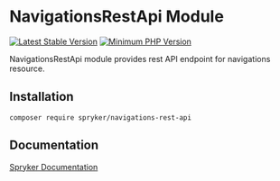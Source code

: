# NavigationsRestApi Module
[![Latest Stable Version](https://poser.pugx.org/spryker/navigations-rest-api/v/stable.svg)](https://packagist.org/packages/spryker/navigations-rest-api)
[![Minimum PHP Version](https://img.shields.io/badge/php-%3E%3D%208.2-8892BF.svg)](https://php.net/)

NavigationsRestApi module provides rest API endpoint for navigations resource.

## Installation

```
composer require spryker/navigations-rest-api
```

## Documentation

[Spryker Documentation](https://docs.spryker.com)
